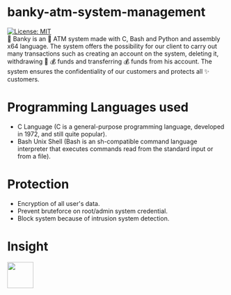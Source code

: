 # banky-atm-system-management
[![License: MIT](https://img.shields.io/badge/License-MIT-blue.svg)](https://opensource.org/licenses/MIT)</br>
🏦 Banky is an 🏧 ATM system made with C, Bash and Python and assembly x64 language. The system offers the possibility for our client to carry out many transactions such as creating an account on the system, deleting it, withdrawing 💸 💰 funds and transferring 💰 funds from his account. The system ensures the confidentiality of our customers and protects all ✨ customers.

# Programming Languages used
- C Language (C is a general-purpose programming language, developed in 1972, and still quite popular).
- Bash Unix Shell (Bash is an sh-compatible command language interpreter that executes commands read from the standard input or from a file).

# Protection
- Encryption of all user's data.
- Prevent bruteforce on root/admin system credential.
- Block system because of intrusion system detection.

# Insight
<img src="https://user-images.githubusercontent.com/69945589/180905549-2cd5db41-bbf6-4c0c-9813-42b55330d17d.png" height="60" width="60" >
